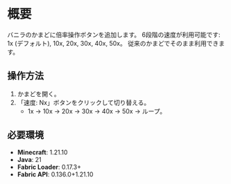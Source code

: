 # 概要

バニラのかまどに倍率操作ボタンを追加します。
6段階の速度が利用可能です: 1x (デフォルト), 10x, 20x, 30x, 40x, 50x。
従来のかまどでそのまま利用できます。

## 操作方法

1. かまどを開く。
2. 「速度: Nx」ボタンをクリックして切り替える。
   - 1x → 10x → 20x → 30x → 40x → 50x → ループ。

## 必要環境

- **Minecraft**: 1.21.10
- **Java**: 21
- **Fabric Loader**: 0.17.3+
- **Fabric API**: 0.136.0+1.21.10
